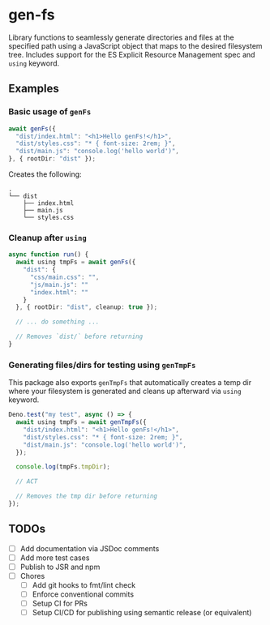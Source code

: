 # gen-fs

Library functions to seamlessly generate directories and files at the specified
path using a JavaScript object that maps to the desired filesystem tree.
Includes support for the ES Explicit Resource Management spec and `using`
keyword.

## Examples

### Basic usage of `genFs`

```ts
await genFs({
  "dist/index.html": "<h1>Hello genFs!</h1>",
  "dist/styles.css": "* { font-size: 2rem; }",
  "dist/main.js": "console.log('hello world')",
}, { rootDir: "dist" });
```

Creates the following:

```
.
└── dist
    ├── index.html
    ├── main.js
    └── styles.css
```

### Cleanup after `using`

```ts
async function run() {
  await using tmpFs = await genFs({
    "dist": {
      "css/main.css": "",
      "js/main.js": ""
      "index.html": ""
    }
  }, { rootDir: "dist", cleanup: true });

  // ... do something ...

  // Removes `dist/` before returning
}
```

### Generating files/dirs for testing using `genTmpFs`

This package also exports `genTmpFs` that automatically creates a temp dir where
your filesystem is generated and cleans up afterward via `using` keyword.

```ts
Deno.test("my test", async () => {
  await using tmpFs = await genTmpFs({
    "dist/index.html": "<h1>Hello genFs!</h1>",
    "dist/styles.css": "* { font-size: 2rem; }",
    "dist/main.js": "console.log('hello world')",
  });

  console.log(tmpFs.tmpDir);

  // ACT

  // Removes the tmp dir before returning
});
```

## TODOs

- [ ] Add documentation via JSDoc comments
- [ ] Add more test cases
- [ ] Publish to JSR and npm
- [ ] Chores
  - [ ] Add git hooks to fmt/lint check
  - [ ] Enforce conventional commits
  - [ ] Setup CI for PRs
  - [ ] Setup CI/CD for publishing using semantic release (or equivalent)